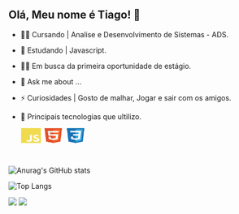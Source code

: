 ## Olá, Meu nome é Tiago! 👋


- 🧑‍🎓 Cursando | Analise e Desenvolvimento de Sistemas - ADS.
- 🌱 Estudando | Javascript.
- 🧑‍💻 Em busca da primeira oportunidade de estágio.
- 💬 Ask me about ...
- ⚡ Curiosidades | Gosto de malhar, Jogar e sair com os amigos.
- 👾 Principais tecnologias que ultilizo.
  
    <img align="center" alt="Tiago-Js" height="30" width="40" src="https://raw.githubusercontent.com/devicons/devicon/master/icons/javascript/javascript-plain.svg">
      <img align="center" alt="Tiago-HTML" height="30" width="40" src="https://raw.githubusercontent.com/devicons/devicon/master/icons/html5/html5-original.svg">
        <img align="center" alt="Tiago-CSS" height="30" width="40" src="https://raw.githubusercontent.com/devicons/devicon/master/icons/css3/css3-original.svg">

<br>

![Anurag's GitHub stats](https://github-readme-stats.vercel.app/api?username=Tiagomeloo&show_icons=true&theme=transparent) 

![Top Langs](https://github-readme-stats.vercel.app/api/top-langs/?username=Tiagomeloo&layout=compact&show_icons=true&theme=transparent)

<a href="(https://discordapp.com/users/603982170838532126)" target="_blank"><img src="https://img.shields.io/badge/Discord-7289DA?style=for-the-badge&logo=discord&logoColor=white" target="_blank"></a> 
<a href = "mailto:tiago.melo.0772@gmail.com"><img src="https://img.shields.io/badge/-Gmail-%23333?style=for-the-badge&logo=gmail&logoColor=white" target="_blank"></a>

